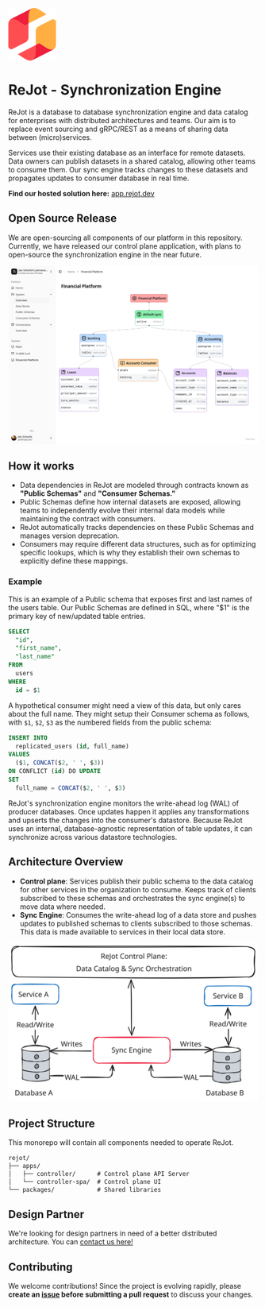 ![ReJot Icon](resources/rejot-icon.png)

# ReJot - Synchronization Engine

ReJot is a database to database synchronization engine and data catalog for enterprises with
distributed architectures and teams. Our aim is to replace event sourcing and gRPC/REST as a means
of sharing data between (micro)services.

Services use their existing database as an interface for remote datasets. Data owners can publish
datasets in a shared catalog, allowing other teams to consume them. Our sync engine tracks changes
to these datasets and propagates updates to consumer database in real time.

**Find our hosted solution here:** [app.rejot.dev](https://app.rejot.dev/)

## Open Source Release

We are open-sourcing all components of our platform in this repository. Currently, we have released
our control plane application, with plans to open-source the synchronization engine in the near
future.

![Screenshot of ReJot's data catalog system overview](resources/rejot-system-overview.webp)

## How it works

- Data dependencies in ReJot are modeled through contracts known as **"Public Schemas"** and
  **"Consumer Schemas."**
- Public Schemas define how internal datasets are exposed, allowing teams to independently evolve
  their internal data models while maintaining the contract with consumers.
- ReJot automatically tracks dependencies on these Public Schemas and manages version deprecation.
- Consumers may require different data structures, such as for optimizing specific lookups, which is
  why they establish their own schemas to explicitly define these mappings.

### Example

This is an example of a Public schema that exposes first and last names of the users table. Our
Public Schemas are defined in SQL, where "$1" is the primary key of new/updated table entries.

```sql
SELECT
  "id",
  "first_name",
  "last_name"
FROM
  users
WHERE
  id = $1
```

A hypothetical consumer might need a view of this data, but only cares about the full name. They
might setup their Consumer schema as follows, with `$1`, `$2`, `$3` as the numbered fields from the
public schema:

```sql
INSERT INTO
  replicated_users (id, full_name)
VALUES
  ($1, CONCAT($2, ' ', $3))
ON CONFLICT (id) DO UPDATE
SET
  full_name = CONCAT($2, ' ', $3)
```

ReJot's synchronization engine monitors the write-ahead log (WAL) of producer databases. Once
updates happen it applies any transformations and upserts the changes into the consumer's datastore.
Because ReJot uses an internal, database-agnostic representation of table updates, it can
synchronize across various datastore technologies.

## Architecture Overview

- **Control plane**: Services publish their public schema to the data catalog for other services in
  the organization to consume. Keeps track of clients subscribed to these schemas and orchestrates
  the sync engine(s) to move data where needed.
- **Sync Engine**: Consumes the write-ahead log of a data store and pushes updates to published
  schemas to clients subscribed to those schemas. This data is made available to services in their
  local data store.

![ReJot Architecture Overview](resources/rejot-diagram.svg)

## Project Structure

This monorepo will contain all components needed to operate ReJot.

```
rejot/
├── apps/
│   ├── controller/      # Control plane API Server
│   └── controller-spa/  # Control plane UI
└── packages/            # Shared libraries
```

## Design Partner

We're looking for design partners in need of a better distributed architecture. You can
[contact us here!](https://rejot.dev/contact)

## Contributing

We welcome contributions! Since the project is evolving rapidly, please **create an
[issue](https://github.com/rejot-dev/rejot/issues/new) before submitting a pull request** to discuss
your changes.
